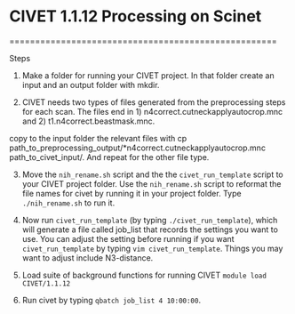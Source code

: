 # CIVET 1.1.12 Processing on Scinet
====================================================

Steps

1. Make a folder for running your CIVET project.  In that folder create an input and an output folder with mkdir.  

2. CIVET needs two types of files generated from the preprocessing steps for each scan.  The files end in 1) n4correct.cutneckapplyautocrop.mnc and 2) t1.n4correct.beastmask.mnc. 

copy to the input folder the relevant files with cp path_to_preprocessing_output/*n4correct.cutneckapplyautocrop.mnc path_to_civet_input/.  And repeat for the other file type.


3. Move the ``nih_rename.sh`` script and the the ``civet_run_template`` script to your CIVET project folder.  Use the ``nih_rename.sh`` script to reformat the file names for civet by running it in your project folder.  Type ``./nih_rename.sh`` to run it.

4. Now run ``civet_run_template`` (by typing ``./civet_run_template``), which will generate a file called job_list that records the settings you want to use.  You can adjust the setting before running if you want ``civet_run_template`` by typing ``vim civet_run_template``.  Things you may want to adjust include N3-distance.
 
5. Load suite of background functions for running CIVET
   ``module load CIVET/1.1.12``

6. Run civet by typing ``qbatch job_list 4 10:00:00``.  
